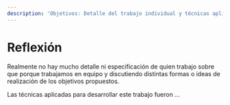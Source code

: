 ```yaml
---
description: 'Objetivos: Detalle del trabajo individual y técnicas aplicadas y aprendizajes'
---
```


# Reflexión

Realmente no hay mucho detalle ni especificación de quien trabajo sobre que porque trabajamos en equipo y discutiendo distintas formas o ideas de realización de los objetivos propuestos.

Las técnicas aplicadas para desarrollar este trabajo fueron ...

